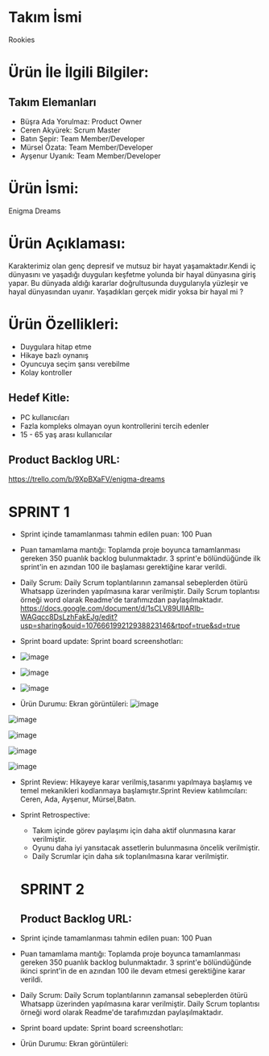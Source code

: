 # Takım İsmi
Rookies

# Ürün İle İlgili Bilgiler:
## Takım Elemanları ## 
- Büşra Ada Yorulmaz: Product Owner  
- Ceren Akyürek: Scrum Master  
- Batın Şepir: Team Member/Developer  
- Mürsel Özata: Team Member/Developer  
- Ayşenur Uyanık: Team Member/Developer  
# Ürün İsmi:
Enigma Dreams  

# Ürün Açıklaması:
Karakterimiz olan genç depresif ve mutsuz bir hayat yaşamaktadır.Kendi iç dünyasını ve yaşadığı duyguları keşfetme yolunda bir hayal dünyasına giriş yapar. Bu dünyada aldığı kararlar doğrultusunda duygularıyla yüzleşir ve hayal dünyasından uyanır. Yaşadıkları gerçek midir yoksa bir hayal mi ?

# Ürün Özellikleri: 
- Duygulara hitap etme
- Hikaye bazlı oynanış  
- Oyuncuya seçim şansı verebilme  
- Kolay kontroller  
## Hedef Kitle: ## 
- PC kullanıcıları 
- Fazla kompleks olmayan oyun kontrollerini tercih edenler  
- 15 - 65 yaş arası kullanıcılar  

## Product Backlog URL:
https://trello.com/b/9XpBXaFV/enigma-dreams
 
# SPRINT 1
- Sprint içinde tamamlanması tahmin edilen puan: 100 Puan
  
- Puan tamamlama mantığı: Toplamda proje boyunca tamamlanması gereken 350 puanlık backlog bulunmaktadır. 3 sprint'e bölündüğünde ilk sprint'in en azından 100 ile başlaması gerektiğine karar verildi.

- Daily Scrum: Daily Scrum toplantılarının zamansal sebeplerden ötürü Whatsapp üzerinden yapılmasına karar verilmiştir. Daily Scrum toplantısı örneği  word olarak Readme'de tarafımızdan paylaşılmaktadır.  https://docs.google.com/document/d/1sCLV89UllARIb-WAGqcc8DsLzhFakEJg/edit?usp=sharing&ouid=107666199212938823146&rtpof=true&sd=true

- Sprint board update: Sprint board screenshotları:
- ![image](https://github.com/ceren1119/U-120/assets/111146737/1030972a-972a-4601-9738-e42d79aa9441)
- ![image](https://github.com/ceren1119/U-120/assets/111146737/d61decb4-43a6-4028-8b59-6810b7e80248)
- ![image](https://github.com/ceren1119/U-120/assets/111146737/42259347-02ca-40f6-8857-c877bc51343e)

- Ürün Durumu: Ekran görüntüleri:
![image](https://github.com/ceren1119/U-120/assets/111146737/9deb782e-0dca-4c2f-9c34-0cb581521238)

![image](https://github.com/ceren1119/U-120/assets/111146737/8bb2b74e-01ef-4453-a4b3-1f650f7925f5)

![image](https://github.com/ceren1119/U-120/assets/111146737/21827602-a635-4434-9214-ae8b023b36fa)

![image](https://github.com/ceren1119/U-120/assets/111146737/c10bddcf-5aae-4628-97cb-a0cf47cb1e64)

![image](https://github.com/ceren1119/U-120/assets/111146737/b246bf11-a22d-4715-91b8-9e79e82becbf)




- Sprint Review: Hikayeye karar verilmiş,tasarımı yapılmaya başlamış ve temel mekanikleri kodlanmaya başlamıştır.Sprint Review katılımcıları: Ceren, Ada, Ayşenur, Mürsel,Batın.

- Sprint Retrospective:
  * Takım içinde görev paylaşımı için daha aktif olunmasına karar verilmiştir.
  * Oyunu daha iyi yansıtacak assetlerin bulunmasına öncelik verilmiştir.
  * Daily Scrumlar için daha sık toplanılmasına karar verilmiştir.
    
  # SPRINT 2

  ## Product Backlog URL:
  
- Sprint içinde tamamlanması tahmin edilen puan: 100 Puan
- Puan tamamlama mantığı: Toplamda proje boyunca tamamlanması gereken 350 puanlık backlog bulunmaktadır. 3 sprint'e bölündüğünde ikinci sprint'in de en azından 100 ile devam etmesi gerektiğine karar verildi.
- Daily Scrum: Daily Scrum toplantılarının zamansal sebeplerden ötürü Whatsapp üzerinden yapılmasına karar verilmiştir. Daily Scrum toplantısı örneği  word olarak Readme'de tarafımızdan paylaşılmaktadır.
- Sprint board update: Sprint board screenshotları:
- Ürün Durumu: Ekran görüntüleri:

